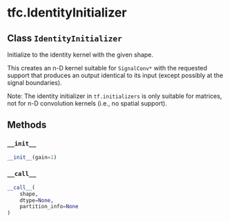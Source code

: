 <div itemscope itemtype="http://developers.google.com/ReferenceObject">
<meta itemprop="name" content="tfc.IdentityInitializer" />
<meta itemprop="property" content="__call__"/>
<meta itemprop="property" content="__init__"/>
</div>

# tfc.IdentityInitializer

## Class `IdentityInitializer`



Initialize to the identity kernel with the given shape.

This creates an n-D kernel suitable for `SignalConv*` with the requested
support that produces an output identical to its input (except possibly at the
signal boundaries).

Note: The identity initializer in `tf.initializers` is only suitable for
matrices, not for n-D convolution kernels (i.e., no spatial support).

## Methods

<h3 id="__init__"><code>__init__</code></h3>

``` python
__init__(gain=1)
```



<h3 id="__call__"><code>__call__</code></h3>

``` python
__call__(
    shape,
    dtype=None,
    partition_info=None
)
```





